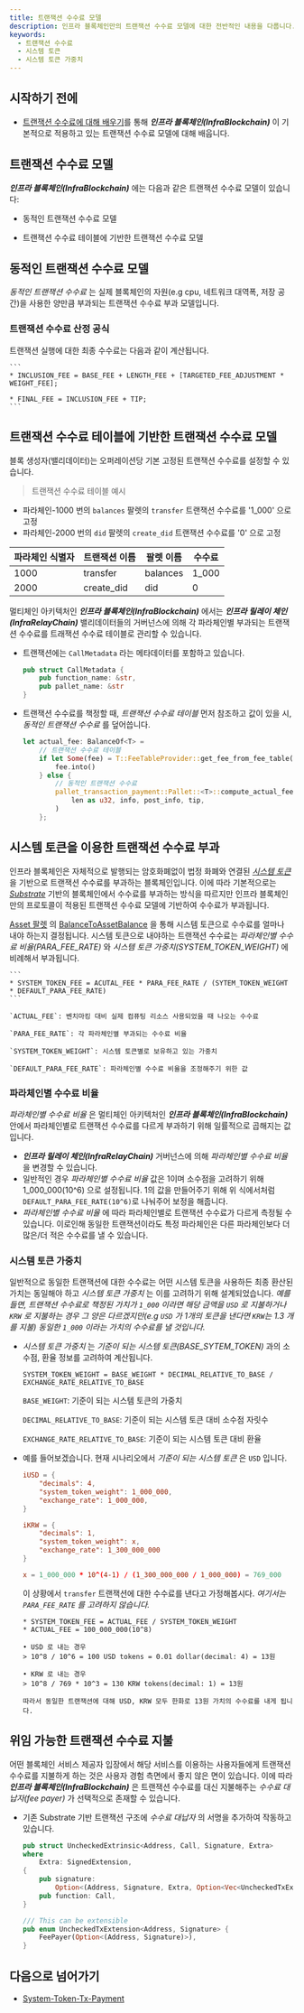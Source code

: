 ```yaml
---
title: 트랜잭션 수수료 모델
description: 인프라 블록체인만의 트랜잭션 수수료 모델에 대한 전반적인 내용을 다룹니다. 
keywords:
  - 트랜잭션 수수료
  - 시스템 토큰
  - 시스템 토큰 가중치
---
```


## 시작하기 전에

- [트랜잭션 수수료에 대해 배우기](../substrate/learn/frame/tx-weights-fees.md)를 통해 ***인프라 블록체인(InfraBlockchain)*** 이 기본적으로 적용하고 있는 트랜잭션 수수료 모델에 대해 배웁니다.

## 트랜잭션 수수료 모델

***인프라 블록체인(InfraBlockchain)*** 에는 다음과 같은 트랜잭션 수수료 모델이 있습니다:

- 동적인 트랜잭션 수수료 모델

- 트랜잭션 수수료 테이블에 기반한 트랜잭션 수수료 모델

## 동적인 트랜잭션 수수료 모델

_동적인 트랜잭션 수수료_ 는 실제 블록체인의 자원(e.g cpu, 네트워크 대역폭, 저장 공간)을 사용한 양만큼 부과되는 트랜잭션 수수료 부과 모델입니다. 

### 트랜잭션 수수료 산정 공식

트랜잭션 실행에 대한 최종 수수료는 다음과 같이 계산됩니다. 

    ```
    * INCLUSION_FEE = BASE_FEE + LENGTH_FEE + [TARGETED_FEE_ADJUSTMENT * WEIGHT_FEE];

    * FINAL_FEE = INCLUSION_FEE + TIP;
    ```

## 트랜잭션 수수료 테이블에 기반한 트랜잭션 수수료 모델

블록 생성자(밸리데이터)는 오퍼레이션당 기본 고정된 트랜잭션 수수료를 설정할 수 있습니다. 

> 트랜잭션 수수료 테이블 예시
- 파라체인-1000 번의 `balances` 팔렛의 `transfer` 트랜잭션 수수료를 '1_000' 으로 고정
- 파라체인-2000 번의 `did` 팔렛의 `create_did` 트랜잭션 수수료를 '0' 으로 고정

| 파라체인 식별자| 트랜잭션 이름 | 팔렛 이름 | 수수료
| - | - | - | - | 
| 1000 | transfer | balances | 1_000 |
| 2000 | create_did | did | 0 |


멀티체인 아키텍처인 **_인프라 블록체인(InfraBlockchain)_** 에서는 **_인프라 릴레이 체인(InfraRelayChain)_** 밸리데이터들의 거버넌스에 의해 각 파라체인별 부과되는 트랜잭션 수수료를 트래잭션 수수료 테이블로 관리할 수 있습니다.

- 트랜잭션에는 `CallMetadata` 라는 메타데이터를 포함하고 있습니다. 

    ```rust
    pub struct CallMetadata {
        pub function_name: &str,
        pub pallet_name: &str
    }
    ```

- 트랜잭션 수수료를 책정할 때, _트랜잭션 수수료 테이블_ 먼저 참조하고 값이 있을 시, _동적인 트랜잭션 수수료_ 를 덮어씁니다.

    ```rust
    let actual_fee: BalanceOf<T> =
        // 트랜잭션 수수료 테이블
        if let Some(fee) = T::FeeTableProvider::get_fee_from_fee_table(metadata) {
            fee.into()
        } else {
            // 동적인 트랜잭션 수수료
            pallet_transaction_payment::Pallet::<T>::compute_actual_fee(
                len as u32, info, post_info, tip,
            )
        };
    ```

## 시스템 토큰을 이용한 트랜잭션 수수료 부과

인프라 블록체인은 자체적으로 발행되는 암호화폐없이 법정 화폐와 연결된 _[시스템 토큰](./system-token.md)_ 을 기반으로 트랜잭션 수수료를 부과하는 블록체인입니다. 이에 따라 기본적으로는 _[Substrate](https://substrate.io)_ 기반의 블록체인에서 수수료를 부과하는 방식을 따르지만 인프라 블록체인만의 프로토콜이 적용된 트랜잭션 수수료 모델에 기반하여 수수료가 부과됩니다.

[Asset 팔렛](https://paritytech.github.io/substrate/master/pallet_assets/index.html) 의 [BalanceToAssetBalance](https://paritytech.github.io/polkadot-sdk/master/pallet_assets/struct.BalanceToAssetBalance.html) 을 통해 시스템 토큰으로 수수료를 얼마나 내야 하는지 결정됩니다. 시스템 토큰으로 내야하는 트랜잭션 수수료는 _파라체인별 수수료 비율(PARA_FEE_RATE)_ 와 _시스템 토큰 가중치(SYSTEM_TOKEN_WEIGHT)_ 에 비례해서 부과됩니다.
 
    ```
    * SYSTEM_TOKEN_FEE = ACUTAL_FEE * PARA_FEE_RATE / (SYTEM_TOKEN_WEIGHT * DEFAULT_PARA_FEE_RATE)
    ```
    
    `ACTUAL_FEE`: 벤치마킹 대비 실제 컴퓨팅 리소스 사용되었을 때 나오는 수수료

    `PARA_FEE_RATE`: 각 파라체인별 부과되는 수수료 비율

    `SYSTEM_TOKEN_WEIGHT`: 시스템 토큰별로 보유하고 있는 가중치

    `DEFAULT_PARA_FEE_RATE`: 파라체인별 수수료 비율을 조정해주기 위한 값

### 파라체인별 수수료 비율

_파라체인별 수수료 비율_ 은 멀티체인 아키텍처인 ***인프라 블록체인(InfraBlockchain)*** 안에서 파라체인별로 트랜잭션 수수료를 다르게 부과하기 위해 일률적으로 곱해지는 값입니다. 
- **_인프라 릴레이 체인(InfraRelayChain)_** 거버넌스에 의해 _파라체인별 수수료 비율_ 을 변경할 수 있습니다. 
- 일반적인 경우 _파라체인별 수수료 비율_ 값은 1이며 소수점을 고려하기 위해 1_000_000(10^6) 으로 설정됩니다. 1의 값을 만들어주기 위해 위 식에서처럼 `DEFAULT_PARA_FEE_RATE(10^6)`로 나눠주어 보정을 해줍니다. 
- _파라체인별 수수료 비율_ 에 따라 파라체인별로 트랜잭션 수수료가 다르게 측정될 수 있습니다. 이로인해 동일한 트랜잭션이라도 특정 파라체인은 다른 파라체인보다 더 많은/더 적은 수수료를 낼 수 있습니다. 

### 시스템 토큰 가중치

일반적으로 동일한 트랜잭션에 대한 수수료는 어떤 시스템 토큰을 사용하든 최종 환산된 가치는 동일해야 하고 _시스템 토큰 가중치_ 는 이를 고려하기 위해 설계되었습니다. _예를 들면, 트랜잭션 수수료로 책정된 가치가 `1_000` 이라면 해당 금액을 `USD` 로 지불하거나 `KRW` 로 지불하는 경우 그 양은 다르겠지만(e.g `USD` 가 1개의 토큰을 낸다면 `KRW`는 1.3 개를 지불) 동일한 `1_000` 이라는 가치의 수수료를 낼 것입니다._

- _시스템 토큰 가중치_ 는 _기준이 되는 시스템 토큰(BASE_SYTEM_TOKEN)_ 과의 소수점, 환율 정보를 고려하여 계산됩니다. 

    ```
    SYSTEM_TOKEN_WEIGHT = BASE_WEIGHT * DECIMAL_RELATIVE_TO_BASE / EXCHANGE_RATE_RELATIVE_TO_BASE
    ```

    `BASE_WEIGHT`: 기준이 되는 시스템 토큰의 가중치

    `DECIMAL_RELATIVE_TO_BASE`: 기준이 되는 시스템 토큰 대비 소수점 자릿수

    `EXCHANGE_RATE_RELATIVE_TO_BASE`: 기준이 되는 시스템 토큰 대비 환율

- 예를 들어보겠습니다. 현재 시나리오에서 _기준이 되는 시스템 토큰_ 은 `USD` 입니다.

    ```toml
    iUSD = {
        "decimals": 4,
        "system_token_weight": 1_000_000,
        "exchange_rate": 1_000_000,
    }

    iKRW = {
        "decimals": 1,
        "system_token_weight": x,
        "exchange_rate": 1_300_000_000
    }

    x = 1_000_000 * 10^(4-1) / (1_300_000_000 / 1_000_000) = 769_000
    ```

    이 상황에서 `transfer` 트랜잭션에 대한 수수료를 낸다고 가정해봅시다. _여기서는 `PARA_FEE_RATE` 를 고려하지 않습니다._
    ```text
    * SYSTEM_TOKEN_FEE = ACTUAL_FEE / SYSTEM_TOKEN_WEIGHT
    * ACTUAL_FEE = 100_000_000(10^8)

    • USD 로 내는 경우
    > 10^8 / 10^6 = 100 USD tokens = 0.01 dollar(decimal: 4) = 13원 

    • KRW 로 내는 경우
    > 10^8 / 769 * 10^3 = 130 KRW tokens(decimal: 1) = 13원

    따라서 동일한 트랜잭션에 대해 USD, KRW 모두 한화로 13원 가치의 수수료를 내게 됩니다.
    ```


## 위임 가능한 트랜잭션 수수료 지불

어떤 블록체인 서비스 제공자 입장에서 해당 서비스를 이용하는 사용자들에게 트랜잭션 수수료를 지불하게 하는 것은 사용자 경험 측면에서 좋지 않은 면이 있습니다. 이에 따라 **_인프라 블록체인(InfraBlockchain)_** 은 트랜잭션 수수료를 대신 지불해주는 _수수료 대납자(fee payer)_ 가 선택적으로 존재할 수 있습니다.

- 기존 Substrate 기반 트랜잭션 구조에 _수수료 대납자_ 의 서명을 추가하여 작동하고 있습니다.

    ```rust
    pub struct UncheckedExtrinsic<Address, Call, Signature, Extra>
    where
        Extra: SignedExtension,
    {
        pub signature:
            Option<(Address, Signature, Extra, Option<Vec<UncheckedTxExtension<Address, Signature>>>)>,
        pub function: Call,
    }

    /// This can be extensible
    pub enum UncheckedTxExtension<Address, Signature> {
        FeePayer(Option<(Address, Signature)>),
    }
    ```

## 다음으로 넘어가기

- [System-Token-Tx-Payment](https://github.com/InfraBlockchain/infrablockspace-sdk/blob/master/substrate/frame/transaction-payment/system-token-tx-payment/src/lib.rs)